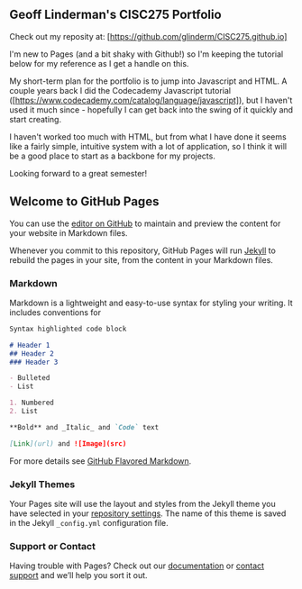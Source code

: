 ## Geoff Linderman's CISC275 Portfolio

Check out my reposity at: [https://github.com/glinderm/CISC275.github.io]

I'm new to Pages (and a bit shaky with Github!) so I'm keeping the tutorial below for my reference as I get a handle on this.

My short-term plan for the portfolio is to jump into Javascript and HTML. A couple years back I did the Codecademy Javascript tutorial ([https://www.codecademy.com/catalog/language/javascript]), but I haven't used it much since - hopefully I can get back into the swing of it quickly and start creating.

I haven't worked too much with HTML, but from what I have done it seems like a fairly simple, intuitive system with a lot of application, so I think it will be a good place to start as a backbone for my projects.

Looking forward to a great semester!

## Welcome to GitHub Pages

You can use the [editor on GitHub](https://github.com/glinderm/CISC275.github.io/edit/main/README.md) to maintain and preview the content for your website in Markdown files.

Whenever you commit to this repository, GitHub Pages will run [Jekyll](https://jekyllrb.com/) to rebuild the pages in your site, from the content in your Markdown files.

### Markdown

Markdown is a lightweight and easy-to-use syntax for styling your writing. It includes conventions for

```markdown
Syntax highlighted code block

# Header 1
## Header 2
### Header 3

- Bulleted
- List

1. Numbered
2. List

**Bold** and _Italic_ and `Code` text

[Link](url) and ![Image](src)
```

For more details see [GitHub Flavored Markdown](https://guides.github.com/features/mastering-markdown/).

### Jekyll Themes

Your Pages site will use the layout and styles from the Jekyll theme you have selected in your [repository settings](https://github.com/glinderm/CISC275.github.io/settings/pages). The name of this theme is saved in the Jekyll `_config.yml` configuration file.

### Support or Contact

Having trouble with Pages? Check out our [documentation](https://docs.github.com/categories/github-pages-basics/) or [contact support](https://support.github.com/contact) and we’ll help you sort it out.

